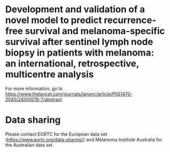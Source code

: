 # Development and validation of a novel model to predict recurrence-free survival and melanoma-specific survival after sentinel lymph node biopsy in patients with melanoma: an international, retrospective, multicentre analysis
For more information, go to https://www.thelancet.com/journals/lanonc/article/PIIS1470-2045(24)00076-7/abstract

# Data sharing
Please contact EORTC for the European data set (https://www.eortc.org/data-sharing/) and Melanoma Institute Australia for the Australian data set.
